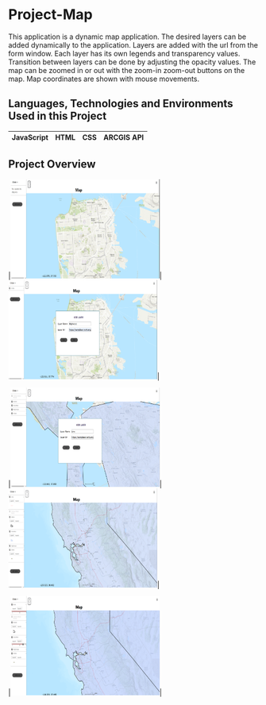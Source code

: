# Project-Map

This application is a dynamic map application. The desired layers can be added dynamically to the application. Layers are added with the url from the form window. Each layer has its own legends and transparency values. Transition between layers can be done by adjusting the opacity values. The map can be zoomed in or out with the zoom-in zoom-out buttons on the map. Map coordinates are shown with mouse movements.

## Languages, Technologies and Environments Used in this Project
|      JavaScript      |      HTML      |      CSS       |   ARCGIS API   | 
|    :------------:    | :------------: | :------------: | :------------: | 



## Project Overview 

|<img src="https://github.com/nazligencel/Project-Map/blob/main/images/1.png" width="300" height = "200px" >|<img src="https://github.com/nazligencel/Project-Map/blob/main/images/2.png" width="300" height = "200px" >|

|<img src="https://github.com/nazligencel/Project-Map/blob/main/images/3.png" width="300" height = "200px" >|<img src="https://github.com/nazligencel/Project-Map/blob/main/images/4.png" width="300" height = "200px" >|

|<img src="https://github.com/nazligencel/Project-Map/blob/main/images/5.png" width="300" height = "200px" >|



